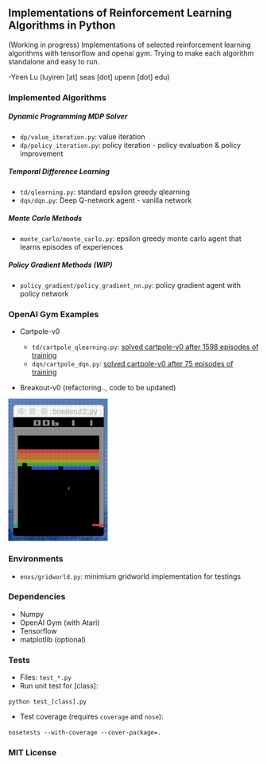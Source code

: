 ## Implementations of Reinforcement Learning Algorithms in Python

(Working in progress) Implementations of selected reinforcement learning algorithms with tensorflow and openai gym. Trying to make each algorithm standalone and easy to run. 

-Yiren Lu (luyiren [at] seas [dot] upenn [dot] edu)

### Implemented Algorithms

##### Dynamic Programming MDP Solver

- `dp/value_iteration.py`: value iteration
- `dp/policy_iteration.py`: policy iteration - policy evaluation & policy improvement

##### Temporal Difference Learning

- `td/qlearning.py`: standard epsilon greedy qlearning
- `dqn/dqn.py`: Deep Q-network agent - vanilla network

##### Monte Carlo Methods

- `monte_carlo/monte_carlo.py`: epsilon greedy monte carlo agent that learns episodes of experiences

##### Policy Gradient Methods (WIP)

- `policy_gradient/policy_gradient_nn.py`: policy gradient agent with policy network

### OpenAI Gym Examples

- Cartpole-v0
  - `td/cartpole_qlearning.py`: [solved cartpole-v0 after 1598 episodes of training](https://gym.openai.com/evaluations/eval_qXAq3TZxS6WBnMci1xJ4XQ#reproducibility)
  - `dqn/cartpole_dqn.py`: [solved cartpole-v0 after 75 episodes of training](https://gym.openai.com/evaluations/eval_ry9ynv6ZQQm14FJdT7dvQ)

- Breakout-v0 (refactoring.., code to be updated)

<img src="imgs/breakout10.gif" alt="breakout" width="200">

### Environments

- `envs/gridworld.py`: minimium gridworld implementation for testings

### Dependencies

- Numpy
- OpenAI Gym (with Atari)
- Tensorflow
- matplotlib (optional)

### Tests

- Files: `test_*.py`
- Run unit test for [class]:

`python test_[class].py`

- Test coverage (requires `coverage` and `nose`):

`nosetests --with-coverage --cover-package=.`

### MIT License


